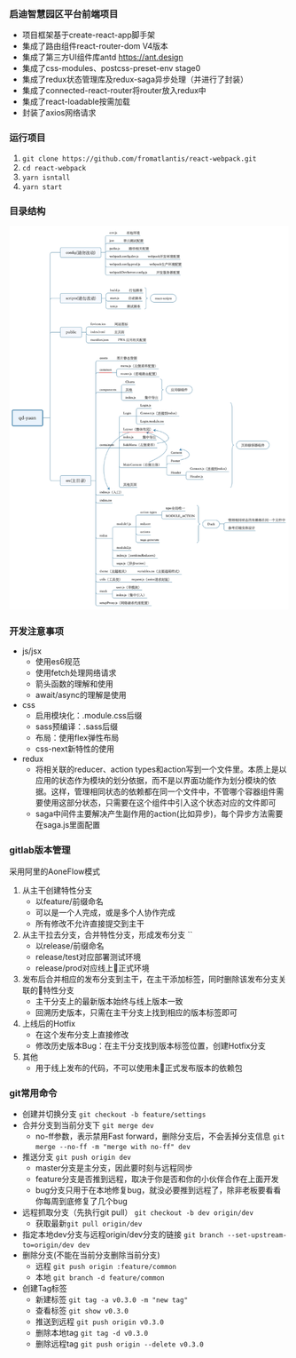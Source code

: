 ### 启迪智慧园区平台前端项目
- 项目框架基于create-react-app脚手架
- 集成了路由组件react-router-dom V4版本
- 集成了第三方UI组件库antd https://ant.design
- 集成了css-modules、postcss-preset-env stage0
- 集成了redux状态管理库及redux-saga异步处理（并进行了封装）
- 集成了connected-react-router将router放入redux中
- 集成了react-loadable按需加载
- 封装了axios网络请求
### 运行项目
1. `git clone https://github.com/fromatlantis/react-webpack.git`
2. `cd react-webpack`
3. `yarn isntall`
4. `yarn start`
### 目录结构
![目录结构图](directory.jpg)
### 开发注意事项
- js/jsx 
    - 使用es6规范
    - 使用fetch处理网络请求
    - 箭头函数的理解和使用
    - await/async的理解是使用
- css 
    - 启用模块化：.module.css后缀
    - sass预编译：.sass后缀
    - 布局：使用flex弹性布局
    - css-next新特性的使用
- redux
  - 将相关联的reducer、action types和action写到一个文件里。本质上是以应用的状态作为模块的划分依据，而不是以界面功能作为划分模块的依据。这样，管理相同状态的依赖都在同一个文件中，不管哪个容器组件需要使用这部分状态，只需要在这个组件中引入这个状态对应的文件即可
  - saga中间件主要解决产生副作用的action(比如异步)，每个异步方法需要在saga.js里面配置
### gitlab版本管理
采用阿里的AoneFlow模式
1. 从主干创建特性分支 
    - 以feature/前缀命名
    - 可以是一个人完成，或是多个人协作完成
    - 所有修改不允许直接提交到主干
2. 从主干拉去分支，合并特性分支，形成发布分支 ``
    - 以release/前缀命名
    - release/test对应部署测试环境
    - release/prod对应线上正式环境
3. 发布后合并相应的发布分支到主干，在主干添加标签，同时删除该发布分支关联的特性分支
    - 主干分支上的最新版本始终与线上版本一致
    - 回溯历史版本，只需在主干分支上找到相应的版本标签即可
4. 上线后的Hotfix
    - 在这个发布分支上直接修改
    - 修改历史版本Bug：在主干分支找到版本标签位置，创建Hotfix分支
5. 其他
    - 用于线上发布的代码，不可以使用未正式发布版本的依赖包
### git常用命令
- 创建并切换分支 `git checkout -b feature/settings`
- 合并分支到当前分支下 `git merge dev`
    - no-ff参数，表示禁用Fast forward，删除分支后，不会丢掉分支信息 `git merge --no-ff -m "merge with no-ff" dev`
- 推送分支 `git push origin dev`
    - master分支是主分支，因此要时刻与远程同步
    - feature分支是否推到远程，取决于你是否和你的小伙伴合作在上面开发
    - bug分支只用于在本地修复bug，就没必要推到远程了，除非老板要看看你每周到底修复了几个bug
- 远程抓取分支（先执行git pull） `git checkout -b dev origin/dev`
    - 获取最新`git pull origin/dev`
- 指定本地dev分支与远程origin/dev分支的链接 `git branch --set-upstream-to=origin/dev dev`
- 删除分支(不能在当前分支删除当前分支)
    - 远程 `git push origin :feature/common`
    - 本地 `git branch -d feature/common`
- 创建Tag标签
    - 新建标签 `git tag -a v0.3.0 -m "new tag"`
    - 查看标签 `git show v0.3.0`
    - 推送到远程 `git push origin v0.3.0`
    - 删除本地tag `git tag -d v0.3.0`
    - 删除远程tag `git push origin --delete v0.3.0`